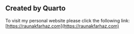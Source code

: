 ## Created by Quarto

To visit my personal website please click the following link: \
[https://raunakfarhaz.com](https://raunakfarhaz.com)

